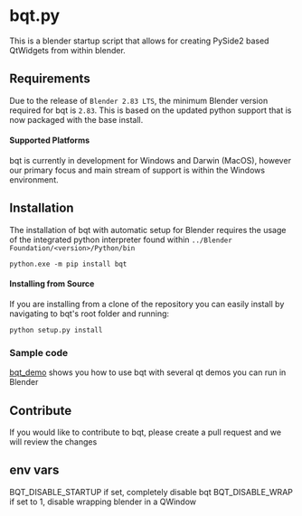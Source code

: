 # bqt.py  
This is a blender startup script that allows for creating PySide2 based QtWidgets from within blender.

## Requirements
Due to the release of `Blender 2.83 LTS`, the minimum Blender version required for bqt is `2.83`.
This is based on the updated python support that is now packaged with the base install.  

#### Supported Platforms  
bqt is currently in development for Windows and Darwin (MacOS), however our primary
focus and main stream of support is within the Windows environment.

## Installation  
The installation of bqt with automatic setup for Blender requires the usage of the integrated python
interpreter found within `../Blender Foundation/<version>/Python/bin`
```commandline
python.exe -m pip install bqt
```

#### Installing from Source
If you are installing from a clone of the repository you can easily install by navigating
to bqt's root folder and running:
```commandline
python setup.py install
```

### Sample code
[bqt_demo](bqt_demo) shows you how to use bqt with several qt demos you can run in Blender

## Contribute
If you would like to contribute to bqt, please create a pull request and we will review
the changes

## env vars
BQT_DISABLE_STARTUP if set, completely disable bqt
BQT_DISABLE_WRAP if set to 1, disable wrapping blender in a QWindow
